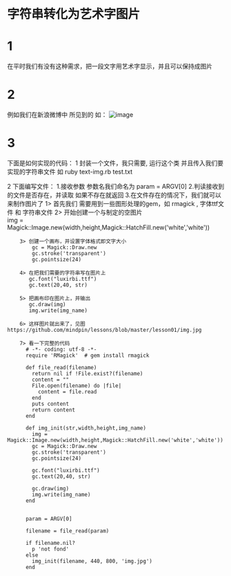 字符串转化为艺术字图片
===========

1
==
在平时我们有没有这种需求，把一段文字用艺术字显示，并且可以保持成图片

2
==
例如我们在新浪微博中 所见到的  如：
![image](http://ww1.sinaimg.cn/bmiddle/dd0b97bbjw1e803gixiy6j20c83gvqtp.jpg)


3
==
下面是如何实现的代码：
  1  封装一个文件，我只需要, 运行这个类 并且传入我们要实现的字符串文件
     如 ruby text-img.rb test.txt

  2  下面编写文件：
      1.接收参数 参数名我们命名为 param = ARGV[0]
      2.判读接收到的文件是否存在，并读取 如果不存在就返回
      3.在文件存在的情况下，我们就可以来制作图片了
        1> 首先我们 需要用到一些图形处理的gem，如 rmagick ,  字体ttf文件 和 字符串文件
        2> 开始创建一个与制定的空图片  
            img = Magick::Image.new(width,height,Magick::HatchFill.new('white','white'))

        3> 创建一个画布，并设置字体格式即文字大小
            gc = Magick::Draw.new
            gc.stroke('transparent')
            gc.pointsize(24)

        4> 在把我们需要的字符串写在图片上
           gc.font("luxirbi.ttf")  
           gc.text(20,40, str)

        5> 把画布印在图片上，并输出
           gc.draw(img)
           img.write(img_name)  

        6> 这样图片就出来了，见图  https://github.com/mindpin/lessons/blob/master/lesson01/img.jpg

        7> 看一下完整的代码
          # -*- coding: utf-8 -*-
          require 'RMagick'  # gem install rmagick
          
          def file_read(filename)
            return nil if !File.exist?(filename)
            content = ""
            File.open(filename) do |file|
              content = file.read
            end
            puts content
            return content
          end
          
          def img_init(str,width,height,img_name)
            img = Magick::Image.new(width,height,Magick::HatchFill.new('white','white'))
            gc = Magick::Draw.new
            gc.stroke('transparent')
            gc.pointsize(24)
          
            gc.font("luxirbi.ttf")  
            gc.text(20,40, str)  
          
            gc.draw(img)
            img.write(img_name)  
          end
          
          
          param = ARGV[0]
          
          filename = file_read(param)
          
          if filename.nil?
            p 'not fond'
          else
            img_init(filename, 440, 800, 'img.jpg')
          end
